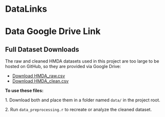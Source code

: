 # DataLinks


# Data Google Drive Link

## Full Dataset Downloads

The raw and cleaned HMDA datasets used in this project are too large to
be hosted on GitHub, so they are provided via Google Drive:

-   [Download
    HMDA_raw.csv](https://drive.google.com/file/d/1fCgk9FL99JmlvJLb1hXdqftbLpWLqxt2/view?usp=sharing)
-   [Download
    HMDA_clean.csv](https://drive.google.com/file/d/1fYoi9wso3Bg9INfzf9LHZesexkHiCZ52/view?usp=sharing)

**To use these files:**

1\. Download both and place them in a folder named `data/` in the
project root.

2\. Run `data_preprocessing.r` to recreate or analyze the cleaned
dataset.
